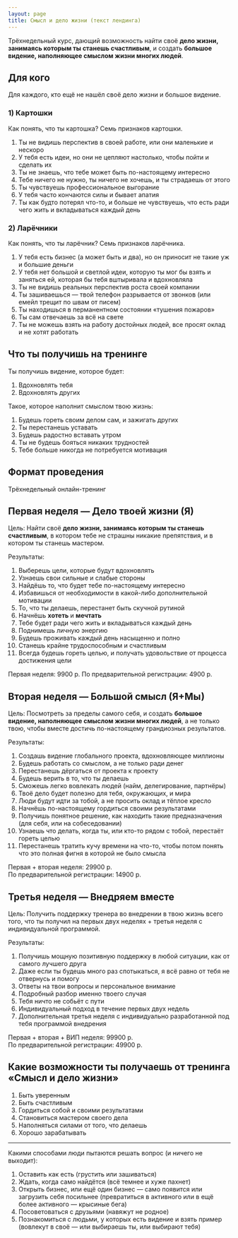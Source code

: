 ```yaml
---
layout: page
title: Смысл и дело жизни (текст лендинга)
---
```


Трёхнедельный курс, дающий возможность найти своё **дело жизни, занимаясь которым ты станешь счастливым**, и создать **большое видение, наполняющее смыслом жизни многих людей**.

## Для кого

Для каждого, кто ещё не нашёл своё дело жизни и большое видение.

### 1) Картошки

Как понять, что ты картошка? Семь признаков картошки.

1. Ты не видишь перспектив в своей работе, или они маленькие и нескоро
2. У тебя есть идеи, но они не цепляют настолько, чтобы пойти и сделать их
3. Ты не знаешь, что тебе может быть по-настоящему интересно
4. Тебе ничего не нужно, ты ничего не хочешь, и ты страдаешь от этого
5. Ты чувствуешь профессиональное выгорание
6. У тебя часто кончаются силы и бывает апатия
7. Ты как будто потерял что-то, и больше не чувствуешь, что есть ради чего жить и вкладываться каждый день

### 2) Ларёчники

Как понять, что ты ларёчник? Семь признаков ларёчника.

1. У тебя есть бизнес (а может быть и два), но он приносит не такие уж и большие деньги
2. У тебя нет большой и светлой идеи, которую ты мог бы взять и заняться ей, которая бы тебя вштыривала и вдохновляла
3. Ты не видишь реальных перспектив роста своей компании
4. Ты зашиваешься — твой телефон разрывается от звонков (или емейл трещит по швам от писем)
5. Ты находишься в перманентном состоянии «тушения пожаров»
6. Ты сам отвечаешь за всё на свете
7. Ты не можешь взять на работу достойных людей, все просят оклад и не хотят работать

## Что ты получишь на тренинге

Ты получишь видение, которое будет:

1. Вдохновлять тебя
2. Вдохновлять других

Такое, которое наполнит смыслом твою жизнь:
 
1. Будешь гореть своим делом сам, и зажигать других
2. Ты перестанешь уставать
3. Будешь радостно вставать утром
4. Ты не будешь бояться никаких трудностей
5. Тебе больше никогда не потребуется мотивация

## Формат проведения

Трёхнедельный онлайн-тренинг

## Первая неделя — Дело твоей жизни (Я)

Цель: Найти своё **дело жизни, занимаясь которым ты станешь счастливым**, в котором тебе не страшны никакие препятствия, и в котором ты станешь мастером.

Результаты:

1. Выберешь цели, которые будут вдохновлять
2. Узнаешь свои сильные и слабые стороны
3. Найдёшь то, что будет тебе по-настоящему интересно
4. Избавишься от необходимости в какой-либо дополнительной мотивации
5. То, что ты делаешь, перестанет быть скучной рутиной
6. Начнёшь **хотеть** и **мечтать**
7. Тебе будет ради чего жить и вкладываться каждый день
8. Поднимешь личную энергию
9. Будешь проживать каждый день насыщенно и полно
10. Станешь крайне трудоспособным и счастливым
11. Всегда будешь гореть целью, и получать удовольствие от процесса достижения цели

Первая неделя: 9900 р.
По предварительной регистрации: 4900 р.

## Вторая неделя — Большой смысл (Я+Мы)

Цель: Посмотреть за пределы самого себя, и создать **большое видение, наполняющее смыслом жизни многих людей**, а не только твою, чтобы вместе достичь по-настоящему грандиозных результатов.

Результаты:

1. Создашь видение глобального проекта, вдохновляющее миллионы
2. Будешь работать со смыслом, а не только ради денег
3. Перестанешь дёргаться от проекта к проекту
4. Будешь верить в то, что ты делаешь
5. Сможешь легко вовлекать людей (найм, делегирование, партнёры)
6. Твоё дело будет полезно для тебя, окружающих, и мира
7. Люди будут идти за тобой, а не просить оклад и тёплое кресло
8. Начнёшь по-настоящему гордиться своими результатами
9. Получишь понятное решение, как находить такие предназначения (для себя, или на собеседовании)
10. Узнаешь что делать, когда ты, или кто-то рядом с тобой, перестаёт гореть целью
11. Перестанешь тратить кучу времени на что-то, чтобы потом понять что это полная фигня в которой не было смысла

Первая + вторая неделя: 29900 р.  
По предварительной регистрации: 14900 р.

## Третья неделя — Внедряем вместе

Цель: Получить поддержку тренера во внедрении в твою жизнь всего того, что ты получил на первых двух неделях + третья неделя с индивидуальной программой.

Результаты:

1. Получишь мощную позитивную поддержку в любой ситуации, как от самого лучшего друга
2. Даже если ты будешь много раз спотыкаться, я всё равно от тебя не отвернусь и помогу
3. Ответы на твои вопросы и персональное внимание
4. Подробный разбор именно твоего случая
5. Тебя ничто не собьёт с пути
6. Индивидуальный подход в течение первых двух недель
7. Дополнительная третья неделя с индивидуально разработанной под тебя программой внедрения

Первая + вторая + ВИП неделя: 99900 р.  
По предварительной регистрации: 49900 р.

## Какие возможности ты получаешь от тренинга «Смысл и дело жизни»

1. Быть уверенным
2. Быть счастливым
3. Гордиться собой и своими результатами
4. Становиться мастером своего дела
5. Наполняться силами от того, что делаешь
6. Хорошо зарабатывать

----

Какими способами люди пытаются решать вопрос (и ничего не выходит):

1. Оставить как есть (грустить или зашиваться)
2. Ждать, когда само найдётся (всё темнее и хуже пахнет)
3. Открыть бизнес, или ещё один бизнес — само появится или загрузить себя посильнее (превратиться в активного или в ещё более активного — крысиные бега)
4. Посоветоваться с друзьями (навяжут не родное)
5. Познакомиться с людьми, у которых есть видение и взять пример (вовлекут в своё — или выбираешь ты, или выбирают тебя)
